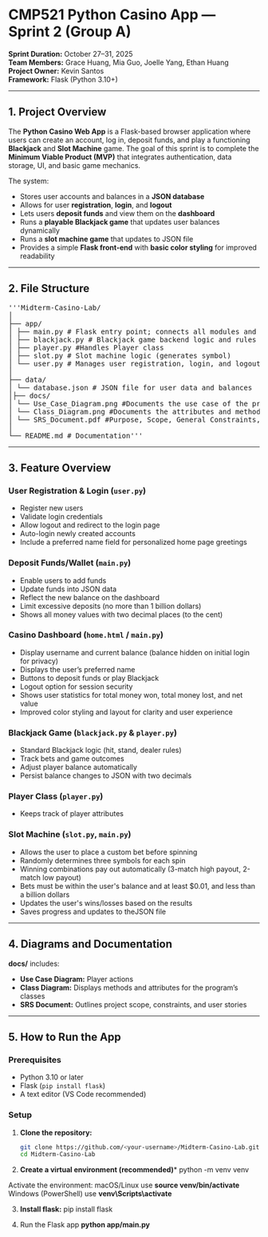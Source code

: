 
# CMP521 Python Casino App — Sprint 2 (Group A)

**Sprint Duration:** October 27–31, 2025  
**Team Members:** Grace Huang, Mia Guo, Joelle Yang, Ethan Huang  
**Project Owner:** Kevin Santos  
**Framework:** Flask (Python 3.10+)

---

## 1. Project Overview

The **Python Casino Web App** is a Flask-based browser application where users can create an account, log in, deposit funds, and play a functioning **Blackjack** and **Slot Machine** game. The goal of this sprint is to complete the **Minimum Viable Product (MVP)** that integrates authentication, data storage, UI, and basic game mechanics.  

The system:
- Stores user accounts and balances in a **JSON database**
- Allows for user **registration**, **login**, and **logout**
- Lets users **deposit funds** and view them on the **dashboard**
- Runs a **playable Blackjack game** that updates user balances dynamically
- Runs a **slot machine game** that updates to JSON file
- Provides a simple **Flask front-end** with **basic color styling** for improved readability

---

## 2. File Structure

<pre>'''Midterm-Casino-Lab/
│
├── app/ 
│ ├── main.py # Flask entry point; connects all modules and handles routes; handles deposits
│ ├── blackjack.py # Blackjack game backend logic and rules
│ ├── player.py #Handles Player class
│ ├── slot.py # Slot machine logic (generates symbol)
│ └── user.py # Manages user registration, login, and logout
│
├── data/
│ └── database.json # JSON file for user data and balances
│├── docs/
│ └── Use_Case_Diagram.png #Documents the use case of the program
│ └── Class_Diagram.png #Documents the attributes and methods for each class
│ └── SRS_Document.pdf #Purpose, Scope, General Constraints, User Stories, Acceptance Criteria
│
└── README.md # Documentation'''</pre>

---

## 3. Feature Overview

### User Registration & Login (`user.py`)
- Register new users
- Validate login credentials
- Allow logout and redirect to the login page
- Auto-login newly created accounts
- Include a preferred name field for personalized home page greetings

### Deposit Funds/Wallet (`main.py`)
- Enable users to add funds
- Update funds into JSON data
- Reflect the new balance on the dashboard
- Limit excessive deposits (no more than 1 billion dollars)
- Shows all money values with two decimal places (to the cent)

### Casino Dashboard (`home.html` / `main.py`)
- Display username and current balance (balance hidden on initial login for privacy)
- Displays the user’s preferred name
- Buttons to deposit funds or play Blackjack
- Logout option for session security
- Shows user statistics for total money won, total money lost, and net value
- Improved color styling and layout for clarity and user experience

### Blackjack Game (`blackjack.py` & `player.py`)
- Standard Blackjack logic (hit, stand, dealer rules)
- Track bets and game outcomes
- Adjust player balance automatically
- Persist balance changes to JSON with two decimals

### Player Class (`player.py`)
- Keeps track of player attributes

### Slot Machine (`slot.py`, `main.py`)
- Allows the user to place a custom bet before spinning
- Randomly determines three symbols for each spin
- Winning combinations pay out automatically (3-match high payout, 2-match low payout)
- Bets must be within the user's balance and at least $0.01, and less than a billion dollars
- Updates the user's wins/losses based on the results
- Saves progress and updates to theJSON file

---

## 4. Diagrams and Documentation

**docs/** includes:
- **Use Case Diagram:** Player actions 
- **Class Diagram:** Displays methods and attributes for the program’s classes
- **SRS Document:** Outlines project scope, constraints, and user stories

---

## 5. How to Run the App

### Prerequisites
- Python 3.10 or later  
- Flask (`pip install flask`)  
- A text editor (VS Code recommended)

### Setup

1. **Clone the repository:**
   ```bash
   git clone https://github.com/<your-username>/Midterm-Casino-Lab.git
   cd Midterm-Casino-Lab
2. **Create a virtual environment (recommended)***
python -m venv venv

Activate the environment:
macOS/Linux use
**source venv/bin/activate**
Windows (PowerShell) use
**venv\Scripts\activate**

3. **Install flask:**
pip install flask


4. Run the Flask app
**python app/main.py**

